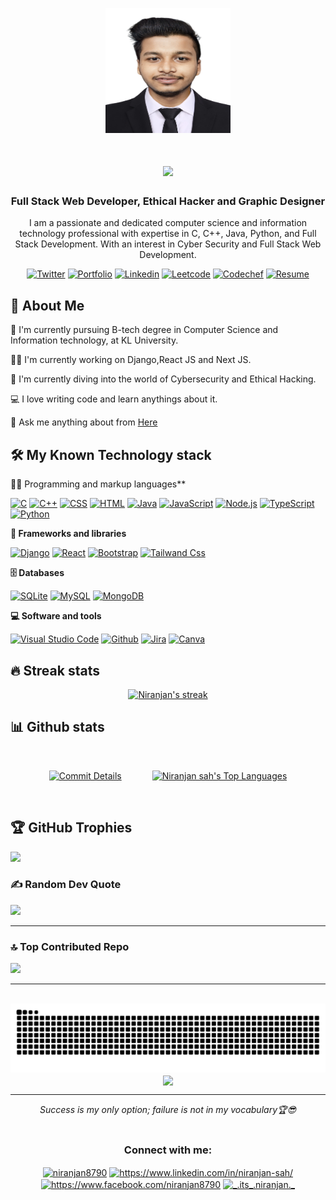 <p align="center">
<!--     <img src="https://encrypted-tbn0.gstatic.com/images?q=tbn:ANd9GcTGX42AEiyWnxGauYKiZzSXCjC5KQIC60XeLAIYZtzYVMYFZfql1HkUc_5QZ4peiFX31oM&usqp=CAU" alt="Logo" width="200" height="200"/> -->
    <img src="./pp (2).png" alt="Logo" width="200" height="200"/>
   <h1 align="center">
     <a href="https://git.io/typing-svg">
       <img src="https://readme-typing-svg.herokuapp.com/?lines=Hello,+There!+👋;This+is+Niranjan+Sah....;Nice+to+meet+you!&center=true&size=30">
     </a>
   </h1>
   </p>
   <h3 align="center">Full Stack Web Developer, Ethical Hacker and Graphic Designer</h3>
   <p align="center">I am a passionate and dedicated computer science and information technology professional with expertise in C, C++, Java, Python, and Full Stack Development. With an interest in Cyber Security and Full Stack Web Development.</p>
   
<div align="center">

 [![Twitter](https://img.shields.io/badge/Twitter-1DA1F2?style=for-the-badge&logo=twitter&logoColor=white)](https://twitter.com/Niranjan8790_)
 [![Portfolio](https://img.shields.io/badge/my_portfolio-000?style=for-the-badge&logo=ko-fi&logoColor=white)](https://niranjansah87.com.np/)
 [![Linkedin](https://img.shields.io/badge/linkedin-0A66C2?style=for-the-badge&logo=linkedin&logoColor=white)](https://www.linkedin.com/in/niranjan-sah/)
 [![Leetcode](https://img.shields.io/badge/-LeetCode-FFA116?style=for-the-badge&logo=LeetCode&logoColor=black)](https://leetcode.com/u/niranjan_8790/)
 [![Codechef](https://img.shields.io/badge/Codechef-%23B92B27.svg?&style=for-the-badge&logo=Codechef&logoColor=white)](https://www.codechef.com/users/niranjan_786)
 [![Resume](https://img.shields.io/badge/Resume-000?style=for-the-badge&logo=ko-fi&logoColor=white)](./Niranjannewresume.pdf)


</div>
   
   
   ## 🚀 About Me
   🔬 I'm currently pursuing B-tech degree in Computer Science and Information technology, at KL University.
   
   👩‍💻 I'm currently working on Django,React JS and Next JS.
   
   🧠 I'm currently diving into the world of Cybersecurity and Ethical Hacking.
   
   💻 I love writing code and learn anythings about it.
   
   💬 Ask me anything about from <a href="https://www.linkedin.com/in/niranjan-sah/">Here</a>
   
   
   
   ## 🛠️ My Known Technology stack

   👨‍💻 Programming and markup languages**
   
   <p>
       <a href="#"><img alt="C" src="https://custom-icon-badges.herokuapp.com/badge/C-03599C.svg?logo=c-in-hexagon&logoColor=white"></a>
       <a href="#"><img alt="C++" src="https://custom-icon-badges.herokuapp.com/badge/C++-9C033A.svg?logo=cpp2&logoColor=white"></a>
       <a href="#"><img alt="CSS" src="https://img.shields.io/badge/CSS-1572B6.svg?logo=css3&logoColor=white"></a>
       <a href="#"><img alt="HTML" src="https://img.shields.io/badge/HTML-E34F26.svg?logo=html5&logoColor=white"></a>
       <a href="#"><img alt="Java" src="https://custom-icon-badges.herokuapp.com/badge/Java-007396.svg?logo=java&logoColor=white"></a>
       <a href="#"><img alt="JavaScript" src="https://img.shields.io/badge/JavaScript-F7DF1E.svg?logo=javascript&logoColor=black"></a>
       <a href="#"><img alt="Node.js" src="https://img.shields.io/badge/Node.js-43853D.svg?logo=node.js&logoColor=white"></a>
       <a href="#"><img alt="TypeScript" src="https://img.shields.io/badge/TypeScript-007ACC?style=for-the-badge&logo=typescript&logoColor=white"></a>
       <a href="#"><img alt="Python" src="https://img.shields.io/badge/Python-14354C.svg?logo=python&logoColor=white"></a>
<!--        <a href="#"><img alt="SQL" src="https://custom-icon-badges.herokuapp.com/badge/SQL-025E8C.svg?logo=database&logoColor=white"></a> -->
   </p>
   
   **🧰 Frameworks and libraries**
   
   <p>
       <a href="#"><img alt="Django" src ="https://img.shields.io/badge/Django-4ea94b.svg?logo=Django&logoColor=white"></a>
       <a href="#"><img alt="React" src="https://img.shields.io/badge/React-20232a.svg?logo=react&logoColor=%2361DAFB"></a>
<!--        <a href="#"><img alt="React Router" src="https://img.shields.io/badge/React_Router-CA4245?style=for-the-badge&logo=react-router&logoColor=white" style="height:20px;"></a> -->
       <a href="#"><img alt="Bootstrap" src="https://img.shields.io/badge/Bootstrap-7952B3.svg?logo=bootstrap&logoColor=white"></a>
        <a href="#"><img alt="Tailwand Css" src="https://img.shields.io/badge/tailwindcss-0F172A?&logo=tailwindcss"></a>
<!--         <a href="#"><img alt="Material UI" src="https://img.shields.io/badge/Material--UI-0081CB?style=for-the-badge&logo=material-ui&logoColor=white" style="height:20px;"></a> -->
        
       
   </p>
   
   **🗄️ Databases**
   
   <p>
<!--        <a href="#"><img alt="GitHub Pages" src="https://img.shields.io/badge/GitHub%20Pages-327FC7.svg?logo=github&logoColor=white"></a> -->
<!--        <a href="#"><img alt="Heroku" src="https://img.shields.io/badge/Heroku-430098.svg?logo=heroku&logoColor=white"></a> -->
<!--        <a href="#"><img alt="Pythonanywhere" src="https://img.shields.io/badge/Python%20Any%20Where-BEFFFF?logo=pythonanywhere&logoColor=black"></a> -->
<!--        <a href="#"><img alt="Netlify" src="https://img.shields.io/badge/Netlify-00C7B7?style=for-the-badge&logo=netlify&logoColor=white" style="height:20px;"></a> -->
<!--        <a href="#"><img alt="MySQL" src="https://img.shields.io/badge/MySQL-00f.svg?logo=mysql&logoColor=white"></a> -->
<!--        <a href="#"><img alt="PostgreSQL" src ="https://img.shields.io/badge/PostgreSQL-316192.svg?logo=postgresql&logoColor=white"></a> -->
       <a href="#"><img alt="SQLite" src ="https://img.shields.io/badge/SQLite-07405E?style=for-the-badge&logo=sqlite&logoColor=white" style="height:20px;"></a>
       <a href="#"><img alt="MySQL" src="https://img.shields.io/badge/MySQL-00000F?style=for-the-badge&logo=mysql&logoColor=white" style="height:20px;"></a>
       <a href="#"><img alt="MongoDB" src="https://img.shields.io/badge/MongoDB-4EA94B?style=for-the-badge&logo=mongodb&logoColor=white" ></a>
<!--        <a href="#"><img alt="AWS" src="https://img.shields.io/badge/Amazon_AWS-232F3E?style=for-the-badge&logo=AWS&logoColor=white" style="height:20px;"></a>
       <a href="#"><img alt="azure" src="https://img.shields.io/badge/Azure-0089D6?style=for-the-badge&logo=microsoft-azure&logoColor=white" style="height:20px;"></a>
       <a href="#"><img alt="GCP" src="https://img.shields.io/badge/Google_Cloud-4285F4?style=for-the-badge&logo=google-cloud&logoColor=white" style="height:20px;"></a> -->
   </p>
   
   **💻 Software and tools**
   
   <p>
       <a href="#"><img alt="Visual Studio Code" src="https://img.shields.io/badge/Visual_Studio_Code-0078D4?style=for-the-badge&logo=visual%20studio%20code&logoColor=white"></a>
       <a href="#"><img alt="Github" src="https://img.shields.io/badge/GitHub-100000?style=for-the-badge&logo=github&logoColor=white"></a>
       <a href="#"><img alt="Jira" src="https://img.shields.io/badge/Jira-0052CC?style=for-the-badge&logo=Jira&logoColor=white"></a>
       <a href="#"><img alt="Canva" src="https://img.shields.io/badge/Canva-%2300C4CC.svg?&style=for-the-badge&logo=Canva&logoColor=white"></a>
   </p>
      
   ## 🔥 Streak stats

   <p align="center">
     <a href="#">
       <img title="🔥 Get streak stats for your profile at git.io/streak-stats" alt="Niranjan's streak" src="https://github-readme-streak-stats.herokuapp.com/?user=niranjansah87&theme=vue-dark&hide_border=true"/>
    </a>

   </p>
   

   ## 📊 Github stats
  <br/>
  
 <p align="center">
    <a href="#"><img alt="Commit Details" src="https://github-readme-stats.vercel.app/api?username=niranjansah87&theme=dark&hide_border=false&include_all_commits=true&count_private=true" /></a>
  <a href="#"><img alt="Niranjan sah's Top Languages" src="https://github-readme-stats.vercel.app/api/top-langs/?username=niranjansah87&theme=vue-dark&show_icons=true&hide_border=true&layout=compact" style=" height:200px; margin-left: 45px;" /></a>
 </p>
<br/>

  <!--  <a href="#"><img alt="Niranjan's Activity Graph" src="https://github-readme-activity-graph.vercel.app/graph?username=niranjansah87&bg_color=#000000
&color=000000&line=ff0040&point=403d3d&area=true&hide_border=false)](https://github.com/ashutosh00710/github-readme-activity-graph" /></a>-->

## 🏆 GitHub Trophies
![](https://github-profile-trophy.vercel.app/?username=niranjansah87&theme=radical&no-frame=false&no-bg=true&margin-w=4)


### ✍️ Random Dev Quote

![](https://quotes-github-readme.vercel.app/api?type=horizontal&theme=radical)
<hr>

### 🔝 Top Contributed Repo
![](https://github-contributor-stats.vercel.app/api?username=niranjansah87&limit=5&theme=dark&combine_all_yearly_contributions=true)
<hr>



<!--   ## 📘 My top projects
   
   <div width="100%" align="center">
     <a align="left" href="https://github.com/niranjansah87/Niranjan-Portfolio" title="Niranjan-Portfolio"><img align="left" height="115" src="https://github-readme-stats.vercel.app/api/pin/?username=niranjansah87&repo=Niranjan-Portfolio&theme=react&border_color=61dafb&border_radius=10"></a>

<!--<a align="right" href="https://github.com/niranjansah87/Forensixplore" title="Forensixplore"><img align="right" height="115" src="https://github-readme-stats.vercel.app/api/pin/?username=niranjansah87&repo=Forensixplore&theme=react&border_color=61dafb&border_radius=10"></a>-->
<!--   </div>
   <br/><br/><br/><br/><br/><br/>
   <div width="100%" align="center">
     <a align="left" href="https://github.com/niranjansah87/AutoZ" title="AutoZ"><img align="left" height="115" src="https://github-readme-stats.vercel.app/api/pin/?username=niranjansah87&repo=AutoZ&theme=react&border_color=61dafb&border_radius=10"></a>-->
     
  <!--<a align="right" href="https://github.com/niranjansah87/KLSAMARTHYA" title="KL SAMARTHYA"><img align="right" height="115" src="https://github-readme-stats.vercel.app/api/pin/?username=niranjansah87&repo=KLSAMARTHYA&theme=react&border_color=61dafb&border_radius=10"></a>-->
<!--   </div>
   <br><br><br><br><br><br>
   <h4 align="center">
     <a href="https://github.com/niranjansah87?tab=repositories" title="Show Repositories">🔎 Show More 🔍</a>
   </h4>
   <br>-->
<br clear="both">

<img src="https://raw.githubusercontent.com/niranjansah87/niranjansah87/output/snake.svg" alt="Snake animation" />


<div align="center">
<img src="https://komarev.com/ghpvc/?username=niranjansah87&&style=flat-square" align="center" />
</div>
  
<!--    [![trophy](https://github-profile-trophy.vercel.app/?niranjansah87=ryo-ma&theme=onedark)](https://github.com/ryo-ma/github-profile-trophy) -->
   <hr>
   <p align="center">
      <i>Success is my only option; failure is not in my vocabulary🏆😎</i>
      <br>

   <br>
   </p>
   <h3 align="center">Connect with me:</h3>
<p align="center">
<a href="https://twitter.com/niranjan8790" target="blank"><img align="center" src="https://raw.githubusercontent.com/rahuldkjain/github-profile-readme-generator/master/src/images/icons/Social/twitter.svg" alt="niranjan8790" height="30" width="40" /></a>
<a href="https://linkedin.com/in/https://www.linkedin.com/in/niranjan-sah/" target="blank"><img align="center" src="https://raw.githubusercontent.com/rahuldkjain/github-profile-readme-generator/master/src/images/icons/Social/linked-in-alt.svg" alt="https://www.linkedin.com/in/niranjan-sah/" height="30" width="40" /></a>
<a href="https://fb.com/https://www.facebook.com/niranjan8790" target="blank"><img align="center" src="https://raw.githubusercontent.com/rahuldkjain/github-profile-readme-generator/master/src/images/icons/Social/facebook.svg" alt="https://www.facebook.com/niranjan8790" height="30" width="40" /></a>
<a href="https://www.instagram.com/_niranjan_8790/" target="blank"><img align="center" src="https://raw.githubusercontent.com/rahuldkjain/github-profile-readme-generator/master/src/images/icons/Social/instagram.svg" alt="_.its_.niranjan._" height="30" width="40" /></a>
<!-- <a href="https://www.codechef.com/users/niranjan_786" target="blank"><img align="center" color="white" src="https://cdn.jsdelivr.net/npm/simple-icons@3.1.0/icons/codechef.svg" alt="niranjan_786" height="30" width="40" /></a> -->
</p>
   
